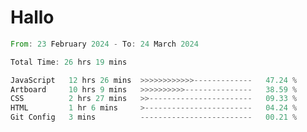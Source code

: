 # Hallo
<!--START_SECTION:waka-->

```rust
From: 23 February 2024 - To: 24 March 2024

Total Time: 26 hrs 19 mins

JavaScript   12 hrs 26 mins  >>>>>>>>>>>>-------------   47.24 %
Artboard     10 hrs 9 mins   >>>>>>>>>>---------------   38.59 %
CSS          2 hrs 27 mins   >>-----------------------   09.33 %
HTML         1 hr 6 mins     >------------------------   04.24 %
Git Config   3 mins          -------------------------   00.21 %
```

<!--END_SECTION:waka-->

